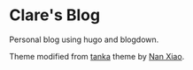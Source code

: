 # Clare's Blog

Personal blog using hugo and blogdown. 

Theme modified from [tanka](https://github.com/nanxstats/hugo-tanka) theme by [Nan Xiao](https://github.com/nanxstats).


